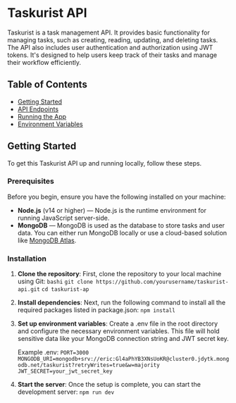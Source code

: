 # Taskurist API

Taskurist is a task management API. It provides basic functionality for managing tasks, such as creating, reading, updating, and deleting tasks. The API also includes user authentication and authorization using JWT tokens. It's designed to help users keep track of their tasks and manage their workflow efficiently.

## Table of Contents

- [Getting Started](#getting-started)
- [API Endpoints](#api-endpoints)
- [Running the App](#running-the-app)
- [Environment Variables](#environment-variables)

## Getting Started

To get this Taskurist API up and running locally, follow these steps.

### Prerequisites

Before you begin, ensure you have the following installed on your machine:

- **Node.js** (v14 or higher) — Node.js is the runtime environment for running JavaScript server-side.
- **MongoDB** — MongoDB is used as the database to store tasks and user data. You can either run MongoDB locally or use a cloud-based solution like [MongoDB Atlas](https://www.mongodb.com/cloud/atlas).

### Installation

1. **Clone the repository**:
   First, clone the repository to your local machine using Git:
   ```bashi```
   ```git clone https://github.com/yourusername/taskurist-api.git```
   ```cd taskurist-ap```

2. **Install dependencies**: 
    Next, run the following command to install all the required packages listed in package.json:
    ```npm install```
3. **Set up environment variables**:
    Create a .env file in the root directory and configure the necessary environment variables. This file will hold sensitive data like your 
    MongoDB connection string and JWT secret key.

    Example .env:
    ```PORT=3000```
    ```MONGODB_URI=mongodb+srv://eric:Gl4aPhYB3XNsUoKR@cluster0.jdytk.mongodb.net/taskurist?retryWrites=true&w=majority```
    ```JWT_SECRET=your_jwt_secret_key```

4. **Start the server**:
    Once the setup is complete, you can start the development server:
    ```npm run dev```